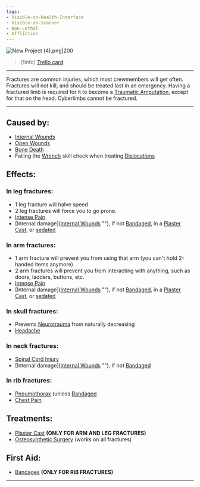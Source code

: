 ```yaml
---
tags:
- Visible-on-Health-Interface
- Visible-on-Scanner
- Non-Lethal
- Affliction
---
```


![New Project (4).png\|200](/Bones/Fractures%20-%20Attachments/6718845db30472d958dd7aed.png)

> [!info] [Trello card](https://trello.com/c/9QnZL7lV/31-fractures)

---

Fractures are common injuries, which most crewmembers will get often. Fractures will not kill, and should be treated last in an emergency. Having a fractured limb is required for it to become a [Traumatic Amputation](../Extremities/Traumatic%20Amputation.md), except for that on the head. Cyberlimbs cannot be fractured.

---

## Caused by:

- [Internal Wounds](../Any%20bodypart/Internal%20Wounds.md)
- [Open Wounds](../Any%20bodypart/Open%20Wounds.md)
- [Bone Death](Bone%20Death.md)
- Failing the [Wrench](../Items/Wrench.md) skill check when treating [Dislocations](Dislocations.md)

## Effects:

### In leg fractures:

- 1 leg fracture will halve speed
- 2 leg fractures will force you to go prone.
- [Intense Pain](../Symptoms/Intense%20Pain.md)
- [Internal damage]([Internal Wounds](../Any%20bodypart/Internal%20Wounds.md) "‌"), if not [Bandaged](../Any%20bodypart/Bandaged.md), in a [Plaster Cast](../Extremities/Plaster%20Cast.md), or [sedated](../Torso/Analgesia.md)

### In arm fractures:

- 1 arm fracture will prevent you from using that arm (you can't hold 2-handed items anymore)
- 2 arm fractures will prevent you from interacting with anything, such as doors, ladders, buttons, etc.
- [Intense Pain](../Symptoms/Intense%20Pain.md)
- [Internal damage]([Internal Wounds](../Any%20bodypart/Internal%20Wounds.md) "‌"), if not [Bandaged](../Any%20bodypart/Bandaged.md), in a [Plaster Cast](../Extremities/Plaster%20Cast.md), or [sedated](../Torso/Analgesia.md)

### In skull fractures:

- Prevents [Neurotrauma](../Head_Brain/Neurotrauma.md) from naturally decreasing
- [Headache](../Symptoms/Headache.md)

### In neck fractures:

- [Spinal Cord Injury](../Head_Brain/Spinal%20Cord%20Injury.md)
- [Internal damage]([Internal Wounds](../Any%20bodypart/Internal%20Wounds.md) "‌"), if not [Bandaged](../Any%20bodypart/Bandaged.md)

### In rib fractures:

- [Pneumothorax](../Lungs/Pneumothorax.md) (unless [Bandaged](../Any%20bodypart/Bandaged.md)
- [Chest Pain](../Symptoms/Chest%20Pain.md)

## Treatments:

- [Plaster Cast](../Extremities/Plaster%20Cast.md) **(ONLY FOR ARM AND LEG FRACTURES)**
- [Osteosynthetic Surgery](../Procedures/Osteosynthetic%20Surgery.md) (works on all fractures)

## First Aid:

- [Bandages](../Items/Bandages.md) **(ONLY FOR RIB FRACTURES)**

---

